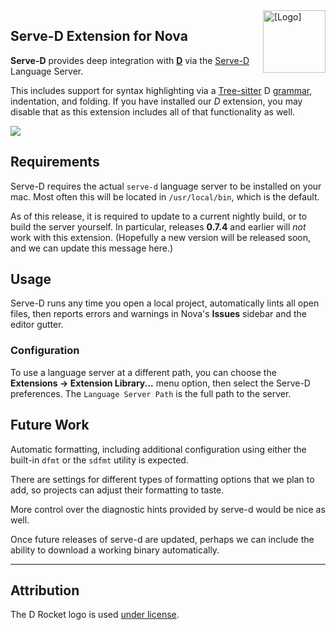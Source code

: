 <img src="https://raw.githubusercontent.com/staysail/nova-serve-d/main/Serve-D.novaextension/extension.png" align="right" width="100" alt="[Logo]" />

## Serve-D Extension for Nova

**Serve-D** provides deep integration with [**D**][1] via the [Serve-D][2] Language Server.

This includes support for syntax highlighting via a [Tree-sitter][3] D [grammar][4], indentation,
and folding.  If you have installed our _D_ extension, you may disable that as this
extension includes all of that functionality as well.

![](https://raw.githubusercontent.com/staysail/nova-serve-d/main/screenshot.png)

## Requirements

Serve-D requires the actual `serve-d` language server to be installed on your mac.
Most often this will be located in `/usr/local/bin`, which is the default.


As of this release, it is required to update to a current nightly build,
or to build the server yourself.  In particular, releases **0.7.4** and earlier
will *not* work with this extension.  (Hopefully a new version will be
released soon, and we can update this message here.)

## Usage

Serve-D runs any time you open a local project, automatically lints all open
files, then reports errors and warnings in Nova's **Issues** sidebar
and the editor gutter.

### Configuration

To use a language server at a different path, you can choose the
**Extensions → Extension Library...** menu option, then select the
Serve-D preferences.  The `Language Server Path` is the full
path to the server.

## Future Work

Automatic formatting, including additional configuration using either
the built-in `dfmt` or the `sdfmt` utility is expected.

There are settings for different types of formatting options that
we plan to add, so projects can adjust their formatting to taste.

More control over the diagnostic hints provided by serve-d would be nice
as well.

Once future releases of serve-d are updated, perhaps we can include
the ability to download a working binary automatically.

---

## Attribution

The D Rocket logo is used [under license][2].

[1]: https://dlang.org "D Language web site"
[2]: https://github.com/Pure-D/serve-d "Serve-D repository"
[3]: https://tree-sitter.github.io "Tree-sitter web site"
[4]: https://github.com/gdamore/tree-sitter-d "D Grammar for Tree-sitter"
[5]: https://github.com/dlang-community/artwork "D community artwork"